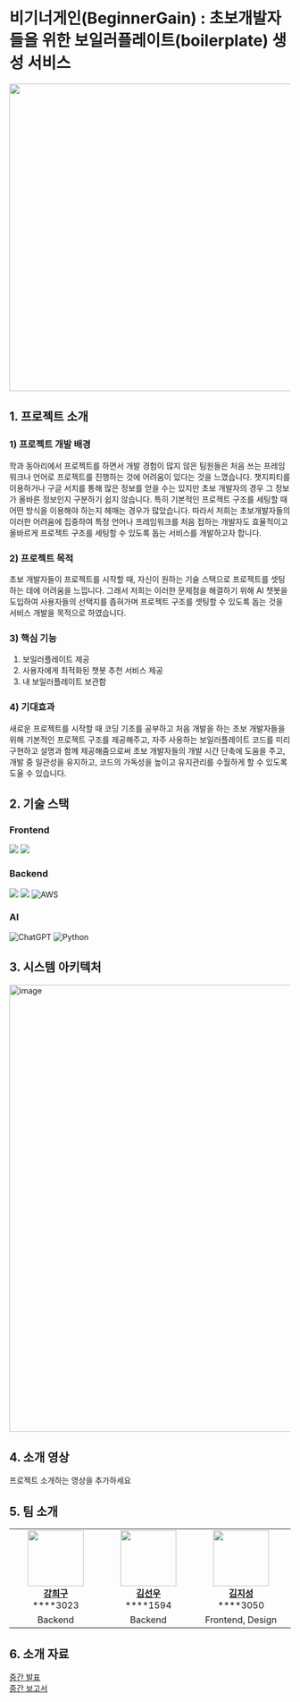 # 비기너게인(BeginnerGain) : 초보개발자들을 위한 보일러플레이트(boilerplate) 생성 서비스
<img src="https://github.com/kookmin-sw/capstone-2024-15/assets/67200721/96d3a50e-6f45-4f83-af8f-6376a971a0e8" width="800" height="550">


## 1. 프로젝트 소개
### 1) 프로젝트 개발 배경
학과 동아리에서 프로젝트를 하면서 개발 경험이 많지 않은 팀원들은 처음 쓰는 프레임워크나 언어로 프로젝트를 진행하는 것에 어려움이 있다는 것을 느꼈습니다. 챗지피티를 이용하거나 구글 서치를 통해 많은 정보를 얻을 수는 있지만 초보 개발자의 경우 그 정보가 올바른 정보인지 구분하기 쉽지 않습니다. 특히 기본적인 프로젝트 구조를 세팅할 때 어떤 방식을 이용해야 하는지 헤매는 경우가 많았습니다. 따라서 저희는 초보개발자들의 이러한 어려움에 집중하여 특정 언어나 프레임워크를 처음 접하는 개발자도 효율적이고 올바르게 프로젝트 구조를 세팅할 수 있도록 돕는 서비스를 개발하고자 합니다.

### 2) 프로젝트 목적 
초보 개발자들이 프로젝트를 시작할 때, 자신이 원하는 기술 스택으로 프로젝트를 셋팅하는 데에 어려움을 느낍니다. 그래서 저희는 이러한 문제점을 해결하기 위해 AI 챗봇을 도입하여 사용자들의 선택지를 좁혀가며 프로젝트 구조를 셋팅할 수 있도록 돕는 것을 서비스 개발을 목적으로 하였습니다.

### 3) 핵심 기능
1. 보일러플레이트 제공
2. 사용자에게 최적화된 챗봇 추천 서비스 제공
3. 내 보일러플레이트 보관함

### 4) 기대효과 
새로운 프로젝트를 시작할 때 코딩 기초를 공부하고 처음 개발을 하는 초보 개발자들을 위해 기본적인 프로젝트 구조를 제공해주고, 자주 사용하는 보일러플레이트 코드를 미리 구현하고 설명과 함께 제공해줌으로써 초보 개발자들의 개발 시간 단축에 도움을 주고, 개발 중 일관성을 유지하고, 코드의 가독성을 높이고 유지관리를 수월하게 할 수 있도록 도울 수 있습니다.

## 2. 기술 스택
### Frontend 
<img src="https://img.shields.io/badge/Next.js-000000?style=for-the-badge&logo=Spring&logoColor=white"> <img src="https://img.shields.io/badge/react-61DAFB?style=for-the-badge&logo=oracle&logoColor=white">
### Backend
<img src="https://img.shields.io/badge/NestJS-E0234E?style=for-the-badge&logo=java&logoColor=white"> <img src="https://img.shields.io/badge/postgresql-4169E1?style=for-the-badge&logo=java&logoColor=white"> ![AWS](https://img.shields.io/badge/AWS-%23FF9900.svg?style=for-the-badge&logo=amazon-aws&logoColor=white)


### AI 
![ChatGPT](https://img.shields.io/badge/chatGPT-74aa9c?style=for-the-badge&logo=openai&logoColor=white) ![Python](https://img.shields.io/badge/python-3670A0?style=for-the-badge&logo=python&logoColor=ffdd54)


## 3. 시스템 아키텍처
<img width="800" alt="image" src="https://github.com/kookmin-sw/capstone-2024-15/assets/66251759/75972cf6-ef2d-4845-9ec5-cbb3e2f1d7bc">



## 4. 소개 영상

프로젝트 소개하는 영상을 추가하세요

## 5. 팀 소개
<table>
    <tr align="center">
        <td style="min-width: 150px;">
            <a href="https://github.com/heegu123">
              <img src="https://github.com/kookmin-sw/capstone-2024-15/assets/67200721/0d4f222f-7ee1-4282-9e24-97b4c5889406" width="100">
              <br />
              <b>강희구</b>
            </a> 
            <br/>
              ****3023
        </td>
        <td style="min-width: 150px;">
            <a href="https://github.com/sunwoopia">
              <img src="https://github.com/kookmin-sw/capstone-2024-15/assets/67200721/2ea3f4dd-b953-478d-a05b-02315a9ac238" width="100">
              <br />
              <b>김선우</b>
            </a> 
                       <br/>
              ****1594
        </td>
        <td style="min-width: 150px;">
            <a href="https://github.com/JisuuungKim">
              <img src="https://github.com/kookmin-sw/capstone-2024-15/assets/67200721/e482f7a4-87d7-4aaa-9a71-2f8d7067cf5f" width="100">
              <br />
              <b>김지성</b>
            </a>
                       <br/>
              ****3050
        </td>
        <td style="min-width: 150px;">
            <a href="https://github.com/gyeongseoMin">
              <img src="https://github.com/kookmin-sw/capstone-2024-15/assets/67200721/c89cb99c-ed1e-4a8d-829c-f884e6868f02" width="100">
              <br />
              <b>민경서</b>
            </a>
                       <br/>
              ****3060
        </td>
        <td style="min-width: 150px;">
            <a href="https://github.com/">
              <img src="https://github.com/kookmin-sw/capstone-2024-15/assets/67200721/a4ae609c-411f-4f52-923a-914f10bebf0b" width="100">
              <br />
              <b>이소정</b>
            </a> 
                       <br/>
              ****3117
        </td>
    </tr>
    <tr align="center">
        <td>
            Backend
        </td>
        <td>
            Backend
        </td>
        <td>
            Frontend, Design
        </td>
                <td>
            AI
        </td>
                <td>
            Frontend
        </td>
    </tr>
</table>

<!--
## 6. 사용법

소스코드제출시 설치법이나 사용법을 작성하세요.
-->

## 6. 소개 자료
<a href="https://drive.google.com/file/d/1Pauf7xWhJ0fevqsi5CrV66KH-04LEPWV/view?usp=sharing">
    중간 발표
</a>
<br>
<a href="https://docs.google.com/document/d/1pM792SXwyjEXKYPLDwY84HtbtAfX9-4n/edit?usp=sharing&ouid=105251384589105234538&rtpof=true&sd=true
">
    중간 보고서
</a>
